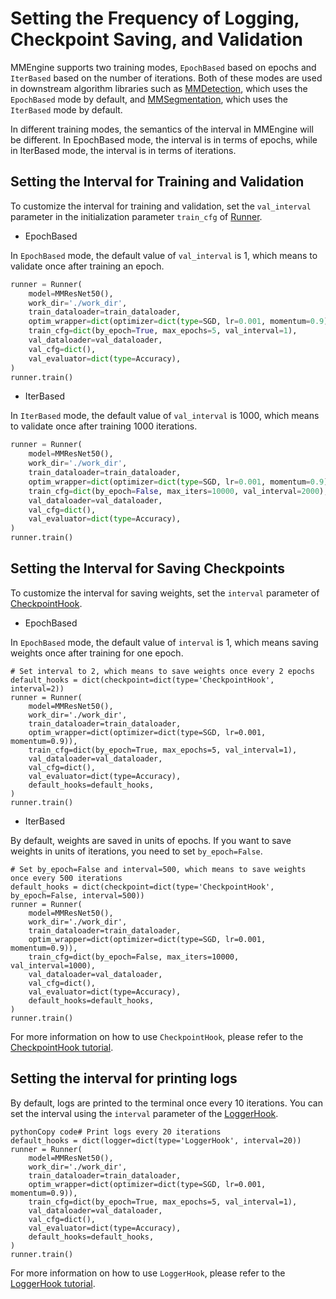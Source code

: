 # Setting the Frequency of Logging, Checkpoint Saving, and Validation

MMEngine supports two training modes, `EpochBased` based on epochs and `IterBased` based on the number of iterations. Both of these modes are used in downstream algorithm libraries such as [MMDetection](https://github.com/open-mmlab/mmdetection), which uses the `EpochBased` mode by default, and [MMSegmentation](https://github.com/open-mmlab/mmsegmentation), which uses the `IterBased` mode by default.

In different training modes, the semantics of the interval in MMEngine will be different. In EpochBased mode, the interval is in terms of epochs, while in IterBased mode, the interval is in terms of iterations.

## Setting the Interval for Training and Validation

To customize the interval for training and validation, set the `val_interval` parameter in the initialization parameter `train_cfg` of [Runner](mmengine.runner.Runner).

- EpochBased

In `EpochBased` mode, the default value of `val_interval` is 1, which means to validate once after training an epoch.

```python
runner = Runner(
    model=MMResNet50(),
    work_dir='./work_dir',
    train_dataloader=train_dataloader,
    optim_wrapper=dict(optimizer=dict(type=SGD, lr=0.001, momentum=0.9)),
    train_cfg=dict(by_epoch=True, max_epochs=5, val_interval=1),
    val_dataloader=val_dataloader,
    val_cfg=dict(),
    val_evaluator=dict(type=Accuracy),
)
runner.train()
```

- IterBased

In `IterBased` mode, the default value of `val_interval` is 1000, which means to validate once after training 1000 iterations.

```python
runner = Runner(
    model=MMResNet50(),
    work_dir='./work_dir',
    train_dataloader=train_dataloader,
    optim_wrapper=dict(optimizer=dict(type=SGD, lr=0.001, momentum=0.9)),
    train_cfg=dict(by_epoch=False, max_iters=10000, val_interval=2000),
    val_dataloader=val_dataloader,
    val_cfg=dict(),
    val_evaluator=dict(type=Accuracy),
)
runner.train()
```

## Setting the Interval for Saving Checkpoints

To customize the interval for saving weights, set the `interval` parameter of [CheckpointHook](mmengine.hooks.CheckpointHook).

- EpochBased

In `EpochBased` mode, the default value of `interval` is 1, which means saving weights once after training for one epoch.

```
# Set interval to 2, which means to save weights once every 2 epochs
default_hooks = dict(checkpoint=dict(type='CheckpointHook', interval=2))
runner = Runner(
    model=MMResNet50(),
    work_dir='./work_dir',
    train_dataloader=train_dataloader,
    optim_wrapper=dict(optimizer=dict(type=SGD, lr=0.001, momentum=0.9)),
    train_cfg=dict(by_epoch=True, max_epochs=5, val_interval=1),
    val_dataloader=val_dataloader,
    val_cfg=dict(),
    val_evaluator=dict(type=Accuracy),
    default_hooks=default_hooks,
)
runner.train()
```

- IterBased

By default, weights are saved in units of epochs. If you want to save weights in units of iterations, you need to set `by_epoch=False`.

```
# Set by_epoch=False and interval=500, which means to save weights once every 500 iterations
default_hooks = dict(checkpoint=dict(type='CheckpointHook', by_epoch=False, interval=500))
runner = Runner(
    model=MMResNet50(),
    work_dir='./work_dir',
    train_dataloader=train_dataloader,
    optim_wrapper=dict(optimizer=dict(type=SGD, lr=0.001, momentum=0.9)),
    train_cfg=dict(by_epoch=False, max_iters=10000, val_interval=1000),
    val_dataloader=val_dataloader,
    val_cfg=dict(),
    val_evaluator=dict(type=Accuracy),
    default_hooks=default_hooks,
)
runner.train()
```

For more information on how to use `CheckpointHook`, please refer to the [CheckpointHook tutorial](../tutorials/hook.md#checkpointhook).

## Setting the interval for printing logs

By default, logs are printed to the terminal once every 10 iterations. You can set the interval using the `interval` parameter of the [LoggerHook](mmengine.hooks.LoggerHook).

```
pythonCopy code# Print logs every 20 iterations
default_hooks = dict(logger=dict(type='LoggerHook', interval=20))
runner = Runner(
    model=MMResNet50(),
    work_dir='./work_dir',
    train_dataloader=train_dataloader,
    optim_wrapper=dict(optimizer=dict(type=SGD, lr=0.001, momentum=0.9)),
    train_cfg=dict(by_epoch=True, max_epochs=5, val_interval=1),
    val_dataloader=val_dataloader,
    val_cfg=dict(),
    val_evaluator=dict(type=Accuracy),
    default_hooks=default_hooks,
)
runner.train()
```

For more information on how to use `LoggerHook`, please refer to the [LoggerHook tutorial](../tutorials/hook.md#loggerhook).
